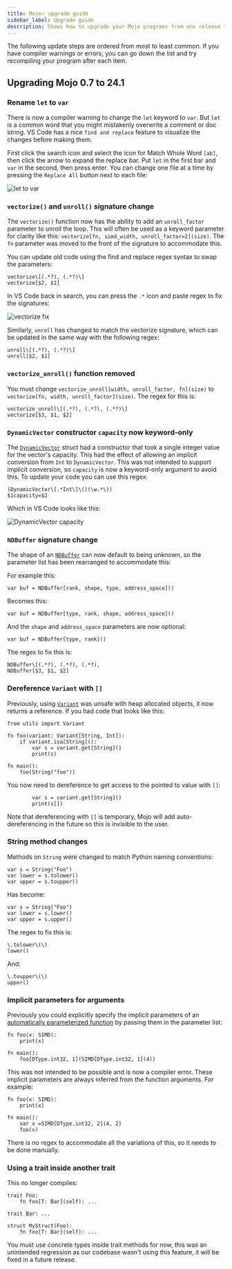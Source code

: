 ```yaml
---
title: Mojo🔥 upgrade guide
sidebar_label: Upgrade guide
description: Shows how to upgrade your Mojo programs from one release to the next.
---
```


The following update steps are ordered from most to least common. If you have
compiler warnings or errors, you can go down the list and try recompiling your
program after each item.

## Upgrading Mojo 0.7 to 24.1

### Rename `let` to `var`

There is now a compiler warning to change the `let` keyword to `var`. But `let`
is a common word that you might mistakenly overwrite a comment or doc string. VS
Code has a nice `find and replace` feature to visualize the changes before
making them.

First click the search icon and select the icon for Match Whole Word `[ab]`,
then click the arrow to expand the replace bar. Put `let` in the first bar and
`var` in the second, then press enter. You can change one file at a time by
pressing the `Replace All` button next to each file:

![let to var](./images/let-to-var.png)

### `vectorize()` and `unroll()` signature change

The `vectorize()` function now has the ability to add an `unroll_factor`
parameter to unroll the loop. This will often be used as a keyword parameter for
clarity like this: `vectorize[fn, simd_width, unroll_factor=2](size)`. The `fn`
parameter was moved to the front of the signature to accommodate this.

You can update old code using the find and replace regex syntax to swap the
parameters:

```re
vectorize\[(.*?), (.*?)\]
vectorize[$2, $1]
```

In VS Code back in search, you can press the `.*` icon and paste regex to fix
the signatures:

![vectorize fix](./images/vectorize-fix.png)

Similarly, `unroll` has changed to match the vectorize signature, which can be
updated in the same way with the following regex:

```re
unroll\[(.*?), (.*?)\]
unroll[$2, $1]
```

### `vectorize_unroll()` function removed

You must change `vectorize_unroll[width, unroll_factor, fn](size)` to
`vectorize[fn, width, unroll_factor](size)`. The regex for this is:

```re
vectorize_unroll\[(.*?), (.*?), (.*?)\]
vectorize[$3, $1, $2]
```

### `DynamicVector` constructor  `capacity` now keyword-only

The [`DynamicVector`](/mojo/stdlib/collections/list#list) struct had
a constructor that took a single integer value for the vector's capacity. This
had the effect of allowing an implicit conversion from `Int` to `DynamicVector`.
This was not intended to support implicit conversion, so `capacity` is now a
keyword-only argument to avoid this. To update your code you can use this regex:

```re
(DynamicVector\[.*Int\]\()(\w.*\))
$1capacity=$2
```

Which in VS Code looks like this:

![DynamicVector capacity](./images/dynamic-vector-capacity.png)

### `NDBuffer` signature change

The shape of an
[`NDBuffer`](/mojo/stdlib/buffer/buffer#ndbuffer) can
now default to being unknown, so the parameter list has been rearranged to
accommodate this:

For example this:

```mojo
var buf = NDBuffer[rank, shape, type, address_space]()
```

Becomes this:

```mojo
var buf = NDBuffer[type, rank, shape, address_space]()
```

And the `shape` and `address_space` parameters are now optional:

```mojo
var buf = NDBuffer[type, rank]()
```

The regex to fix this is:

```re
NDBuffer\[(.*?), (.*?), (.*?),
NDBuffer[$3, $1, $2]
```

### Dereference `Variant` with `[]`

Previously, using [`Variant`](/mojo/stdlib/utils/variant#variant)
was unsafe with heap allocated objects, it now
returns a reference. If you had code that looks like this:

```mojo
from utils import Variant

fn foo(variant: Variant[String, Int]):
    if variant.isa[String]():
        var s = variant.get[String]()
        print(s)

fn main():
    foo(String("foo"))
```

You now need to dereference to get access to the pointed to value with `[]`:

```mojo
        var s = variant.get[String]()
        print(s[])
```

Note that dereferencing with `[]` is temporary, Mojo will add auto-dereferencing
in the future so this is invisible to the user.

### String method changes

Methods on `String` were changed to match Python naming conventions:

```mojo
var s = String("Foo")
var lower = s.tolower()
var upper = s.toupper()
```

Has become:

```mojo
var s = String("Foo")
var lower = s.lower()
var upper = s.upper()
```

The regex to fix this is:

```re
\.tolower\(\)
lower()
```

And:

```re
\.toupper\(\)
upper()
```

### Implicit parameters for arguments

Previously you could explicitly specify the implicit  parameters of an
[automatically parameterized function](/mojo/manual/parameters/#automatic-parameterization-of-functions)
by passing them in the parameter list:

```mojo
fn foo(x: SIMD):
    print(x)

fn main():
    foo[DType.int32, 1](SIMD[DType.int32, 1](4))
```

This was not intended to be possible and is now a compiler error. These implicit
parameters are always inferred from the function arguments. For example:

```mojo
fn foo(x: SIMD):
    print(x)

fn main():
    var v =SIMD[DType.int32, 2](4, 2)
    foo(v)
```

There is no regex to accommodate all the variations of this, so it needs to be
done manually.

### Using a trait inside another trait

This no longer compiles:

```mojo
trait Foo:
    fn foo[T: Bar](self): ...

trait Bar: ...

struct MyStruct(Foo):
    fn foo[T: Bar](self): ...
```

You must use concrete types inside trait methods for now, this was an unintended
regression as our codebase wasn't using this feature, it will be fixed in a
future release.
